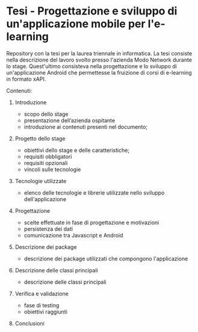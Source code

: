# Tesi - Progettazione e sviluppo di un'applicazione mobile per l'e-learning
Repository con la tesi per la laurea triennale in informatica. La tesi consiste nella descrizione del lavoro svolto presso l'azienda Modo Network durante lo stage. Quest'ultimo consisteva nella progettazione e lo sviluppo di un'applicazione Android che permettesse la fruizione di corsi di e-learning in formato xAPI.

Contenuti:

1. Introduzione
	* scopo dello stage
	* presentazione dell’azienda ospitante
	* introduzione ai contenuti presenti nel documento;

2. Progetto dello stage
	* obiettivi dello stage e delle caratteristiche;
	* requisiti obbligatori
	* requisiti opzionali
	* vincoli sulle tecnologie

3. Tecnologie utilizzate 
	* elenco delle tecnologie e librerie utilizzate nello sviluppo dell'applicazione

4. Progettazione
	* scelte effettuate in fase di progettazione e motivazioni
	* persistenza dei dati
	* comunicazione tra Javascript e Android

5. Descrizione dei package
	* descrizione dei package utilizzati che compongono l'applicazione
	
6. Descrizione delle classi principali
	* descrizione delle classi principali

7. Verifica e validazione
	* fase di testing
	* obiettivi raggiunti
	
8. Conclusioni

